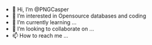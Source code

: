 - 👋 Hi, I’m @PNGCasper
- 👀 I’m interested in Opensource databases and coding
- 🌱 I’m currently learning ...
- 💞️ I’m looking to collaborate on ...
- 📫 How to reach me ...

<!---
PNGCasper/PNGCasper is a ✨ special ✨ repository because its `README.md` (this file) appears on your GitHub profile.
You can click the Preview link to take a look at your changes.
--->
